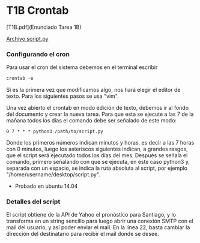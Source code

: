 T1B Crontab
===========

[T1B.pdf](Enunciado Tarea 1B)

[Archivo script.py](script.py)

### Configurando el cron

Para usar el cron del sistema debemos en el terminal escribir

```python
crontab -e
```

Si es la primera vez que modificamos algo, nos hará elegir el editor de texto. Para los siguientes pasos se usa "vim".

Una vez abierto el crontab en modo edición de texto, debemos ir al fondo del documento y crear la nueva tarea. Para que esta se ejecute a las 7 de la mañana todos los días el comando debe ser señalado de este modo:

```
0 7 * * * python3 /path/to/script.py
```

Donde los primeros números indican minutos y horas, es decir a las 7 horas con 0 minutos, luego los asteriscos siguientes indican, a grandes rasgos, que el script será ejecutado todos los días del mes. Después se señala el comando, primero señalando con que se ejecuta, en este caso python3 y, separada con un espacio, se indica la ruta absoluta al script, por ejemplo "/home/username/desktop/script.py".

* Probado en ubuntu 14.04

### Detalles del script

El script obtiene de la API de Yahoo el pronóstico para Santiago, y lo transforma en un string sencillo para luego abrir una conexión SMTP con el mail del usuario, y así poder enviar el mail. En la línea 22, basta cambiar la dirección del destinatario para recibir el mail donde se desee.